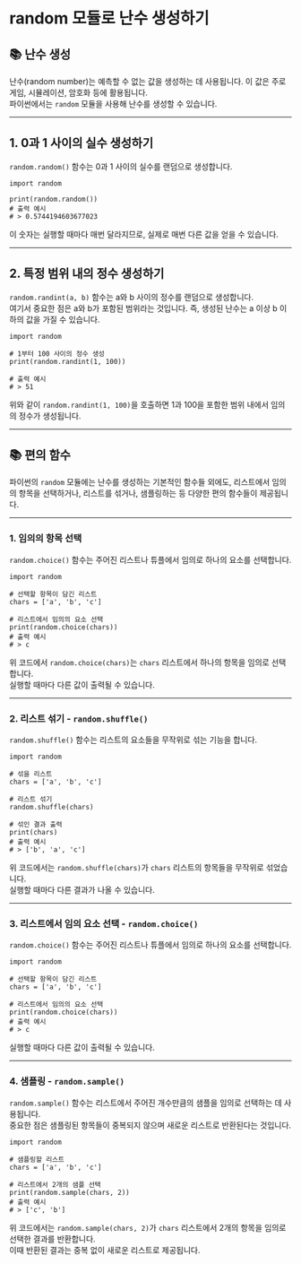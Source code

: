 # random 모듈로 난수 생성하기

## 📚 난수 생성

난수(random number)는 예측할 수 없는 값을 생성하는 데 사용됩니다. 이 값은 주로 게임, 시뮬레이션, 암호화 등에 활용됩니다.  
파이썬에서는 `random` 모듈을 사용해 난수를 생성할 수 있습니다.

---

## 1. 0과 1 사이의 실수 생성하기

`random.random()` 함수는 0과 1 사이의 실수를 랜덤으로 생성합니다.

~~~
import random

print(random.random())
# 출력 예시
# > 0.5744194603677023
~~~

이 숫자는 실행할 때마다 매번 달라지므로, 실제로 매번 다른 값을 얻을 수 있습니다.

---

## 2. 특정 범위 내의 정수 생성하기

`random.randint(a, b)` 함수는 a와 b 사이의 정수를 랜덤으로 생성합니다.  
여기서 중요한 점은 a와 b가 포함된 범위라는 것입니다. 즉, 생성된 난수는 a 이상 b 이하의 값을 가질 수 있습니다.

~~~
import random

# 1부터 100 사이의 정수 생성
print(random.randint(1, 100))

# 출력 예시
# > 51
~~~

위와 같이 `random.randint(1, 100)`을 호출하면 1과 100을 포함한 범위 내에서 임의의 정수가 생성됩니다.

---

## 📚 편의 함수

파이썬의 `random` 모듈에는 난수를 생성하는 기본적인 함수들 외에도, 리스트에서 임의의 항목을 선택하거나, 리스트를 섞거나, 샘플링하는 등 다양한 편의 함수들이 제공됩니다.

---

### 1. 임의의 항목 선택

`random.choice()` 함수는 주어진 리스트나 튜플에서 임의로 하나의 요소를 선택합니다.

~~~
import random

# 선택할 항목이 담긴 리스트
chars = ['a', 'b', 'c']

# 리스트에서 임의의 요소 선택
print(random.choice(chars))
# 출력 예시
# > c
~~~

위 코드에서 `random.choice(chars)`는 `chars` 리스트에서 하나의 항목을 임의로 선택합니다.  
실행할 때마다 다른 값이 출력될 수 있습니다.

---

### 2. 리스트 섞기 - `random.shuffle()`

`random.shuffle()` 함수는 리스트의 요소들을 무작위로 섞는 기능을 합니다.

~~~
import random

# 섞을 리스트
chars = ['a', 'b', 'c']

# 리스트 섞기
random.shuffle(chars)

# 섞인 결과 출력
print(chars)
# 출력 예시
# > ['b', 'a', 'c']
~~~

위 코드에서는 `random.shuffle(chars)`가 `chars` 리스트의 항목들을 무작위로 섞었습니다.  
실행할 때마다 다른 결과가 나올 수 있습니다.

---

### 3. 리스트에서 임의 요소 선택 - `random.choice()`  

`random.choice()` 함수는 주어진 리스트나 튜플에서 임의로 하나의 요소를 선택합니다.

~~~
import random

# 선택할 항목이 담긴 리스트
chars = ['a', 'b', 'c']

# 리스트에서 임의의 요소 선택
print(random.choice(chars))
# 출력 예시
# > c
~~~

실행할 때마다 다른 값이 출력될 수 있습니다.

---

### 4. 샘플링 - `random.sample()`

`random.sample()` 함수는 리스트에서 주어진 개수만큼의 샘플을 임의로 선택하는 데 사용됩니다.  
중요한 점은 샘플링된 항목들이 중복되지 않으며 새로운 리스트로 반환된다는 것입니다.

~~~
import random

# 샘플링할 리스트
chars = ['a', 'b', 'c']

# 리스트에서 2개의 샘플 선택
print(random.sample(chars, 2))
# 출력 예시
# > ['c', 'b']
~~~

위 코드에서는 `random.sample(chars, 2)`가 `chars` 리스트에서 2개의 항목을 임의로 선택한 결과를 반환합니다.  
이때 반환된 결과는 중복 없이 새로운 리스트로 제공됩니다.
